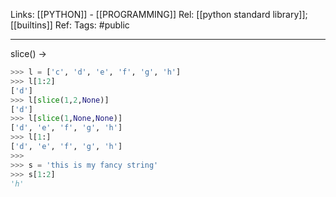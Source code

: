 Links: [[PYTHON]] - [[PROGRAMMING]]
Rel: [[python standard library]]; [[builtins]]
Ref: 
Tags: #public 

--- 
slice() -> 
```py
>>> l = ['c', 'd', 'e', 'f', 'g', 'h']
>>> l[1:2]
['d']
>>> l[slice(1,2,None)]
['d']
>>> l[slice(1,None,None)]
['d', 'e', 'f', 'g', 'h']
>>> l[1:]
['d', 'e', 'f', 'g', 'h']
>>> 
>>> s = 'this is my fancy string'
>>> s[1:2]
'h'
```
